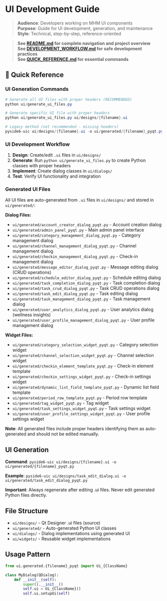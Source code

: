 # UI Development Guide

> **Audience**: Developers working on MHM UI components  
> **Purpose**: Guide for UI development, generation, and maintenance  
> **Style**: Technical, step-by-step, reference-oriented

> **See [README.md](../README.md) for complete navigation and project overview**  
> **See [DEVELOPMENT_WORKFLOW.md](../DEVELOPMENT_WORKFLOW.md) for safe development practices**  
> **See [QUICK_REFERENCE.md](../QUICK_REFERENCE.md) for essential commands**

## 🚀 Quick Reference

### **UI Generation Commands**
```powershell
# Generate all UI files with proper headers (RECOMMENDED)
python ui/generate_ui_files.py

# Generate specific UI file with proper headers
python ui/generate_ui_files.py ui/designs/{filename}.ui

# Legacy method (not recommended - missing headers)
pyside6-uic ui/designs/{filename}.ui -o ui/generated/{filename}_pyqt.py
```

### **UI Development Workflow**
1. **Design**: Create/edit `.ui` files in `ui/designs/`
2. **Generate**: Run `python ui/generate_ui_files.py` to create Python classes with proper headers
3. **Implement**: Create dialog classes in `ui/dialogs/`
4. **Test**: Verify UI functionality and integration

### **Generated UI Files**
All UI files are auto-generated from `.ui` files in `ui/designs/` and stored in `ui/generated/`:

**Dialog Files:**
- `ui/generated/account_creator_dialog_pyqt.py` - Account creation dialog
- `ui/generated/admin_panel_pyqt.py` - Main admin panel interface
- `ui/generated/category_management_dialog_pyqt.py` - Category management dialog
- `ui/generated/channel_management_dialog_pyqt.py` - Channel management dialog
- `ui/generated/checkin_management_dialog_pyqt.py` - Check-in management dialog
- `ui/generated/message_editor_dialog_pyqt.py` - Message editing dialog (CRUD operations)
- `ui/generated/schedule_editor_dialog_pyqt.py` - Schedule editing dialog
- `ui/generated/task_completion_dialog_pyqt.py` - Task completion dialog
- `ui/generated/task_crud_dialog_pyqt.py` - Task CRUD operations dialog
- `ui/generated/task_edit_dialog_pyqt.py` - Task editing dialog
- `ui/generated/task_management_dialog_pyqt.py` - Task management dialog
- `ui/generated/user_analytics_dialog_pyqt.py` - User analytics dialog (wellness insights)
- `ui/generated/user_profile_management_dialog_pyqt.py` - User profile management dialog

**Widget Files:**
- `ui/generated/category_selection_widget_pyqt.py` - Category selection widget
- `ui/generated/channel_selection_widget_pyqt.py` - Channel selection widget
- `ui/generated/checkin_element_template_pyqt.py` - Check-in element template
- `ui/generated/checkin_settings_widget_pyqt.py` - Check-in settings widget
- `ui/generated/dynamic_list_field_template_pyqt.py` - Dynamic list field template
- `ui/generated/period_row_template_pyqt.py` - Period row template
- `ui/generated/tag_widget_pyqt.py` - Tag widget
- `ui/generated/task_settings_widget_pyqt.py` - Task settings widget
- `ui/generated/user_profile_settings_widget_pyqt.py` - User profile settings widget

**Note**: All generated files include proper headers identifying them as auto-generated and should not be edited manually.

## UI Generation

**Command**: `pyside6-uic ui/designs/{filename}.ui -o ui/generated/{filename}_pyqt.py`

**Example**: `pyside6-uic ui/designs/task_edit_dialog.ui -o ui/generated/task_edit_dialog_pyqt.py`

**Important**: Always regenerate after editing .ui files. Never edit generated Python files directly.

## File Structure

- `ui/designs/` - Qt Designer .ui files (source)
- `ui/generated/` - Auto-generated Python UI classes
- `ui/dialogs/` - Dialog implementations using generated UI
- `ui/widgets/` - Reusable widget implementations

## Usage Pattern

```python
from ui.generated.{filename}_pyqt import Ui_{ClassName}

class MyDialog(QDialog):
    def __init__(self):
        super().__init__()
        self.ui = Ui_{ClassName}()
        self.ui.setupUi(self)
``` 